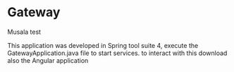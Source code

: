 # Gateway
Musala test

This application was developed in Spring tool suite 4, execute the GatewayApplication.java file to start services.
to interact with this download also the Angular application
